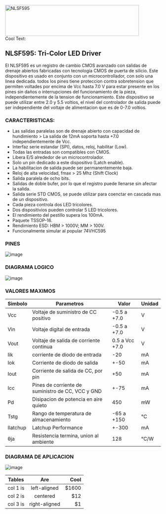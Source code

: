 <a href="https://cooltext.com"><img src="https://images.cooltext.com/5620455.png" width="433" height="100" alt="NLSF595" /></a> <br /><a href="http://es.cooltext.com" target="_top"><img src="https://cooltext.com/images/ct_pixel.gif" width="80" height="15" alt="Cool Text: Generador de Logotipos y Gráficos." border="0" /></a>

## NLSF595: Tri-Color LED Driver
El NLSF595 es un registro de cambio CMOS avanzado con salidas de drenaje abiertos fabricadas con tecnologia CMOS de puerta de silicio. Este dispositivo es usado en conjunto con un microcontrollador, con solo una linea dedicada. todos los pines tiene proteccion contra sobretension que permiten voltades por encima de Vcc hasta 7.0 V para estar presente en los pines sin daños o interrupciones del funcionamiento de la pieza, independientemente de la tension de funcionamiento. Este dispositivo se puede utilizar entre 2.0 y 5.5 voltios, el nivel del controlador de salida puede ser independiente del voltaje de alimentacion que es de 0-7.0 voltios.

### CARACTERISTICAS:
- Las salidas paralelas son de drenaje abierto con capacidad de hundimiento > La salida de 12mA soporta hasta +7.0 independientemente de Vcc.
- Interfaz serie estandar (SPI), datos, reloj, habilitar (Low).
- Todas las entradas son compatibles con CMOS.
- Libera E/S alrededor de un microcontrolador.
- Solo un pin dedicado a este dispositivo (Latch enable).
- La habilitacion de salida puede ser permanentemente baja.
- Reloj de alta velocidad, fmax > 25 Mhz (Shift Clock)
- Salida paralela de ocho bits.
- Salidas de doble bufer, por lo que el registro puede llenarse sin afectar la salida.
- Salida serie STD CMOS, se puede utilizar para coenctar en cascada mas de un dispositivo.
- Cada pieza controla dos LED tricolores.
- Dos dispositivios pueden controlar 5 LED tricolores.
- El rendimiento del pestillo supera los 100mA.
- Paquete TSSOP-16.
- Rendimiento ESD: HBM > 1000V; MM > 100V.
- Funcionalmente simular al popular 74VHC595

### PINES
![image](https://i.ibb.co/W5T0FZP/pines.png)

### DIAGRAMA LOGICO
![image](https://i.ibb.co/db3ycJt/diagrama-logico.png)

### VALORES MAXIMOS

| Simbolo  | Parametros                                        | Valor          | Unidad |
|----------|---------------------------------------------------|----------------|--------|
| Vcc      | Voltaje de suministro de CC positivo              | -0.5 a +7.0    | V      |
| Vin      | Voltaje digital de entrada                        | -0.5 a +7.0    | V      |
| Vout     | Voltaje de salida de corriente continua           | 0.5 a Vcc +7.0 | V      |
| Iik      | corriente de diodo de entrada                     | -20            | mA     |
| Iok      | Corriente de diodo de salida                      | +-50           | mA     |
| Iout     | Corriente de salida de CC, por pin                | +50            | mA     |
| Icc      | Pines de corriente de suministro de CC, VCC y GND | +-75           | mA     |
| Pd       | Disipacion de potencia en aire quieto             | 450            | mW     |
| Tstg     | Rango de temperatura de almacenamiento            | -65 a +150     | °C     |
| Ilatchup | Latchup Performance                               | +-300          | mA     |
| θja      | Resistencia termina, union al ambiente            | 128            | °C/W   |

### DIAGRAMA DE APLICACION
![image](https://user-images.githubusercontent.com/57473019/191581181-05f0b6f5-73be-4788-9b33-b67205c6989a.png)



| Tables   |      Are      |  Cool |
|----------|:-------------:|------:|
| col 1 is |  left-aligned | $1600 |
| col 2 is |    centered   |   $12 |
| col 3 is | right-aligned |    $1 |
